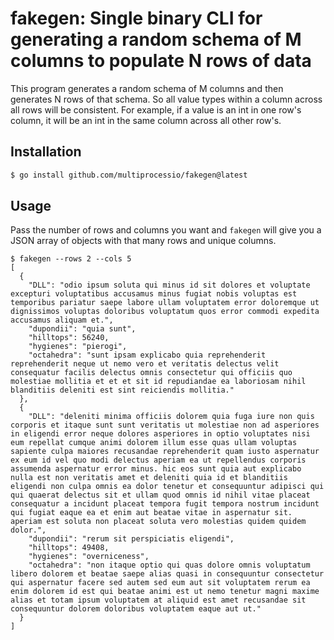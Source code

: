 # fakegen: Single binary CLI for generating a random schema of M columns to populate N rows of data

This program generates a random schema of M columns and then generates
N rows of that schema. So all value types within a column across all
rows will be consistent. For example, if a value is an int in one
row's column, it will be an int in the same column across all other
row's.

## Installation

```bash
$ go install github.com/multiprocessio/fakegen@latest
```

## Usage

Pass the number of rows and columns you want and `fakegen` will give
you a JSON array of objects with that many rows and unique columns.

```
$ fakegen --rows 2 --cols 5
[
  {
    "DLL": "odio ipsum soluta qui minus id sit dolores et voluptate excepturi voluptatibus accusamus minus fugiat nobis voluptas est temporibus pariatur saepe labore ullam voluptatem error doloremque ut dignissimos voluptas doloribus voluptatum quos error commodi expedita accusamus aliquam et.",
    "dupondii": "quia sunt",
    "hilltops": 56240,
    "hygienes": "pierogi",
    "octahedra": "sunt ipsam explicabo quia reprehenderit reprehenderit neque ut nemo vero et veritatis delectus velit consequatur facilis delectus omnis consectetur qui officiis quo molestiae mollitia et et et sit id repudiandae ea laboriosam nihil blanditiis deleniti est sint reiciendis mollitia."
  },
  {
    "DLL": "deleniti minima officiis dolorem quia fuga iure non quis corporis et itaque sunt sunt veritatis ut molestiae non ad asperiores in eligendi error neque dolores asperiores in optio voluptates nisi eum repellat cumque animi dolorem illum esse quas ullam voluptas sapiente culpa maiores recusandae reprehenderit quam iusto aspernatur ex eum id vel quo modi delectus aperiam ea ut repellendus corporis assumenda aspernatur error minus. hic eos sunt quia aut explicabo nulla est non veritatis amet et deleniti quia id et blanditiis eligendi non culpa omnis ea dolor tenetur et consequuntur adipisci qui qui quaerat delectus sit et ullam quod omnis id nihil vitae placeat consequatur a incidunt placeat tempora fugit tempora nostrum incidunt qui fugiat eaque ea et enim aut beatae vitae in aspernatur sit. aperiam est soluta non placeat soluta vero molestias quidem quidem dolor.",
    "dupondii": "rerum sit perspiciatis eligendi",
    "hilltops": 49408,
    "hygienes": "overniceness",
    "octahedra": "non itaque optio qui quas dolore omnis voluptatum libero dolorem et beatae saepe alias quasi in consequuntur consectetur qui aspernatur facere sed autem sed eum aut sit voluptatem rerum ea enim dolorem id est qui beatae animi est ut nemo tenetur magni maxime alias et totam ipsum voluptatem at aliquid est amet recusandae sit consequuntur dolorem doloribus voluptatem eaque aut ut."
  }
]
```
